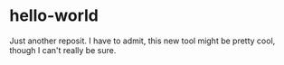 # hello-world
Just another reposit.
I have to admit, this new tool might be pretty cool, though I can't really be sure. 
